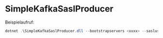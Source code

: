 # SimpleKafkaSaslProducer

Beispielaufruf:
```powershell
dotnet .\SimpleKafkaSaslProducer.dll --bootstrapservers <xxxx> --saslusername <xxxx> --saslpassword <xxxx> --topic <xxxx>
``` 